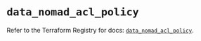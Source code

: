 # `data_nomad_acl_policy`

Refer to the Terraform Registry for docs: [`data_nomad_acl_policy`](https://registry.terraform.io/providers/hashicorp/nomad/2.3.1/docs/data-sources/acl_policy).
